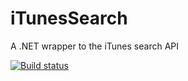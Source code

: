iTunesSearch
============

A .NET wrapper to the iTunes search API

[![Build status](https://ci.appveyor.com/api/projects/status/qoe200t6mxxwieic)](https://ci.appveyor.com/project/danesparza/itunessearch)
